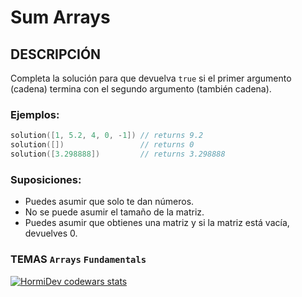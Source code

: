 # Sum Arrays

## DESCRIPCIÓN
Completa la solución para que devuelva `true` si el primer argumento (cadena) termina con el segundo argumento (también cadena).

### Ejemplos:
```c
solution([1, 5.2, 4, 0, -1]) // returns 9.2
solution([])                 // returns 0
solution([3.298888])         // returns 3.298888
```

### Suposiciones:
- Puedes asumir que solo te dan números.
- No se puede asumir el tamaño de la matriz.
- Puedes asumir que obtienes una matriz y si la matriz está vacía, devuelves 0.

### TEMAS `Arrays` `Fundamentals`

<a href="https://www.codewars.com/users/HormiDev"><img src="https://www.codewars.com/users/HormiDev/badges/micro" alt="HormiDev codewars stats"></a>
